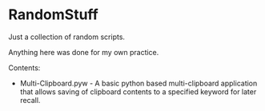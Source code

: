 # RandomStuff
Just a collection of random scripts.

Anything here was done for my own practice.

Contents:

- Multi-Clipboard.pyw - A basic python based multi-clipboard application that allows saving of clipboard contents to a specified keyword for later recall.
